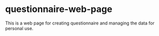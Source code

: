 # questionnaire-web-page
This is a web page for creating questionnaire and managing the data for personal use.
